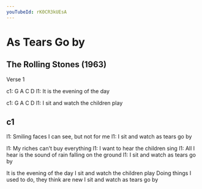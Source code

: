 ```yaml
---
youTubeId: rK0CR3kUEsA
---
```


# As Tears Go by
## The Rolling Stones (1963)

Verse 1

c1: G     A     C        D
l1: It is the evening of the day

c1: G      A   C D
l1: I sit and watch the children play

## c1
l1: Smiling faces I can see, but not for me
l1: I sit and watch as tears go by

l1: My riches can't buy everything
l1: I want to hear the children sing
l1: All I hear is the sound of rain falling on the ground
l1: I sit and watch as tears go by


It is the evening of the day
I sit and watch the children play
Doing things I used to do, they think are new
I sit and watch as tears go by